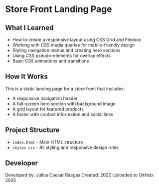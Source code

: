 # Store Front Landing Page

## What I Learned
- How to create a responsive layout using CSS Grid and Flexbox
- Working with CSS media queries for mobile-friendly design
- Styling navigation menus and creating hero sections
- Using CSS pseudo-elements for overlay effects
- Basic CSS animations and transitions

## How It Works
This is a static landing page for a store front that includes:
- A responsive navigation header
- A full-screen hero section with background image
- A grid layout for featured products
- A footer with contact information and social links

## Project Structure
- `index.html` - Main HTML structure
- `styles.css` - All styling and responsive design rules

## Developer
Developed by: Julius Caesar Raagas
Created: 2022
Uploaded to GitHub: 2025